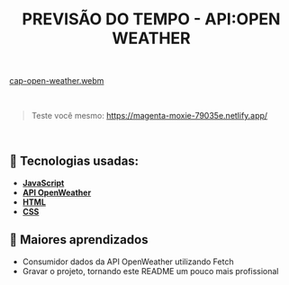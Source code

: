 <h1 align=center> PREVISÃO DO TEMPO - API:OPEN WEATHER </h1>

<br>

[cap-open-weather.webm](https://github.com/RonaldoFidelis/openWeather/assets/92171641/5552816d-be4f-4774-b275-d3cabb61fe99)

<br>

> Teste você mesmo: https://magenta-moxie-79035e.netlify.app/

<br>


## 🚀 Tecnologias usadas:

* **[ JavaScript ](https://developer.mozilla.org/en-US/docs/Web/JavaScript)**
* **[ API OpenWeather ](https://openweathermap.org/api)**
* **[ HTML ](https://developer.mozilla.org/pt-BR/docs/Web/HTML)**
* **[ CSS ](https://developer.mozilla.org/pt-BR/docs/Web/CSS)**


## 📝 Maiores aprendizados

* Consumidor dados da API OpenWeather utilizando Fetch
* Gravar o projeto, tornando este README um pouco mais profissional